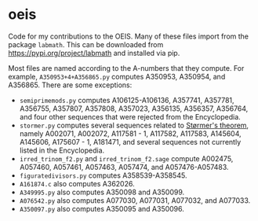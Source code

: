 # oeis
Code for my contributions to the OEIS.
Many of these files import from the package ``labmath``.  This can be downloaded from <https://pypi.org/project/labmath> and installed via pip.

Most files are named according to the A-numbers that they compute.  For example, ``A350953+4+A356865.py`` computes A350953, A350954, and A356865.
There are some exceptions:
* ``semiprimemods.py`` computes A106125-A106136, A357741, A357781, A356755, A357807, A357808, A357023, A356135, A356357, A356764, and four other sequences that were rejected from the Encyclopedia.
* ``stormer.py`` computes several sequences related to [Størmer's theorem](https://en.wikipedia.org/wiki/St%C3%B8rmer%27s_theorem), namely A002071, A002072, A117581 - 1, A117582, A117583, A145604, A145606, A175607 - 1, A181471, and several sequences not currently listed in the Encyclopedia.
* ``irred_trinom_f2.py`` and ``irred_trinom_f2.sage`` compute A002475, A057460, A057461, A057463, A057474, and A057476-A057483.
* ``figuratedivisors.py`` computes A358539-A358545.
* ``A161874.c`` also computes A362026.
* ``A349995.py`` also computes A350098 and A350099.
* ``A076542.py`` also computes A077030, A077031, A077032, and A077033.
* ``A350097.py`` also computes A350095 and A350096.
